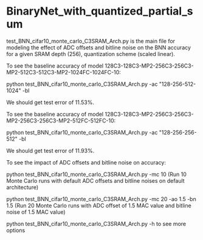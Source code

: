 # BinaryNet_with_quantized_partial_sum
test_BNN_cifar10_monte_carlo_C3SRAM_Arch.py is the main file for modeling the effect of ADC offsets and bitline noise on the BNN accuracy for a given SRAM depth (256), quantization scheme (scaled linear).

To see the baseline accuracy of model 128C3-128C3-MP2-256C3-256C3-MP2-512C3-512C3-MP2-1024FC-1024FC-10:

python test_BNN_cifar10_monte_carlo_C3SRAM_Arch.py -ac "128-256-512-1024" -bl

We should get test error of 11.53%.

To see the baseline accuracy of model 128C3-128C3-MP2-256C3-256C3-MP2-256C3-256C3-MP2-512FC-512FC-10:

python test_BNN_cifar10_monte_carlo_C3SRAM_Arch.py -ac "128-256-256-512" -bl

We should get test error of 11.93%.

To see the impact of ADC offsets and bitline noise on accuracy:

python test_BNN_cifar10_monte_carlo_C3SRAM_Arch.py -mc 10 (Run 10 Monte Carlo runs with default ADC offsets and bitline noises on default architecture)

python test_BNN_cifar10_monte_carlo_C3SRAM_Arch.py -mc 20 -ao 1.5 -bn 1.5 (Run 20 Monte Carlo runs with ADC offset of 1.5 MAC value and bitline noise of 1.5 MAC value)

python test_BNN_cifar10_monte_carlo_C3SRAM_Arch.py -h to see more options
